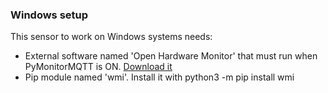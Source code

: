 ### Windows setup

This sensor to work on Windows systems needs:

- External software named 'Open Hardware Monitor' that must run when PyMonitorMQTT is ON. [Download it](https://openhardwaremonitor.org/downloads/)
- Pip module named 'wmi'. Install it with python3 -m pip install wmi